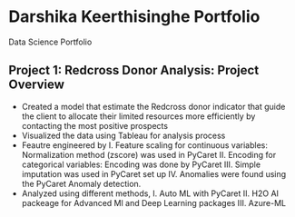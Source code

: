 # Darshika Keerthisinghe Portfolio
Data Science Portfolio

## Project 1: Redcross Donor Analysis: Project Overview

* Created a model that estimate the Redcross donor indicator that guide the client to allocate their limited resources more efficiently by contacting the most positive prospects
* Visualized the data using Tableau for analysis process
* Feautre engineered by
    I. Feature scaling for continuous variables: 
       Normalization method (zscore) was used in PyCaret 
   II. Encoding for categorical variables: Encoding was done by PyCaret
  III. Simple imputation was used in PyCaret set up
   IV. Anomalies were found using the PyCaret Anomaly detection.
* Analyzed using different methods,
   I. Auto ML with PyCaret
   II. H2O AI packeage for Advanced Ml and Deep Learning packages
   III. Azure-ML


